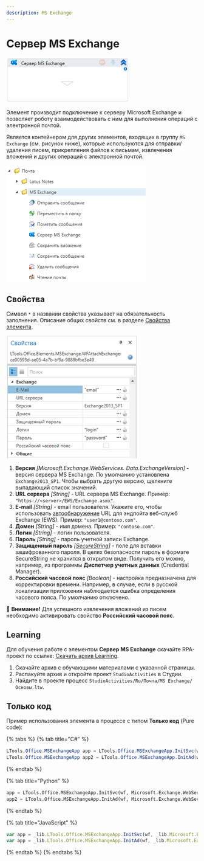 ```yaml
---
description: MS Exchange
---
```


# Сервер MS Exchange

![](<../../../../.gitbook/assets/image (366).png>)

Элемент производит подключение к серверу Microsoft Exchange и позволяет роботу взаимодействовать с ним для выполнения операций с электронной почтой. 

Является контейнером для других элементов, входящих в группу `MS Exchange` (см. рисунок ниже), которые используются для отправки/удаления писем, прикрепления файлов к письмам, извлечения вложений и других операций с электронной почтой.

![](<../../../../.gitbook/assets1/items-from-groups-ms-exchange.png>)

## Свойства
Символ `*` в названии свойства указывает на обязательность заполнения. Описание общих свойств см. в разделе [Свойства элемента](https://docs.primo-rpa.ru/primo-rpa/primo-studio/process/elements#svoistva-elementa).

![](<../../../../.gitbook/assets1/WFAttachExchange.png>)

1. **Версия** *[Microsoft.Exchange.WebServices. Data.ExchangeVersion]* - версия сервера MS Exchange. По умолчанию установлена `Exchange2013_SP1`. Чтобы выбрать другую версию, щелкните выпадающий список значений. 
2. **URL сервера** *[String]* - URL сервера MS Exchange. Пример: `"https://<server>/EWS/Exchange.asmx"`.
3. **E-mail** *[String]* - email пользователя. Укажите его, чтобы использовать [автообнаружение](https://learn.microsoft.com/ru-ru/exchange/architecture/client-access/autodiscover?view=exchserver-2019&viewFallbackFrom=exchserver-2013) URL для эндпойта веб-служб Exchange (EWS). Пример: `"user1@contoso.com"`.
4. **Домен** *[String]* - имя домена. Пример: `"contoso.com"`.
5. **Логин** *[String]* - логин пользователя.
6. **Пароль** *[String]* - пароль учетной записи Exchange. 
7. **Защищенный пароль** *[[SecureString](https://learn.microsoft.com/ru-ru/dotnet/api/system.security.securestring?view=net-8.0&viewFallbackFrom=netcore-4.6.1)]* - поле для вставки зашифрованного пароля. В целях безопасности пароль в формате SecureString не хранится в открытом виде. Получить его можно, например, из программы **Диспетчер учетных данных** (Credential Manager).
8. **Российский часовой пояс** *[Boolean]* - настройка предназначена для корректировки времени. Например, в случае, если в русской локализации приложения наблюдается ошибка определения часового пояса. По умолчанию отключено.

:small_orange_diamond: **Внимание!** Для успешного извлечения вложений из писем необходимо активировать свойство **Российский часовой пояс**.



## Learning
Для обучения работе с элементом **Сервер MS Exchange** скачайте RPA-проект по ссылке: [Скачать архив Learning](https://github.com/PrimoRPA/Learning/archive/refs/heads/master.zip).

1. Скачайте архив с обучающими материалами с указанной страницы.
2. Распакуйте архив и откройте проект `StudioActivities` в Студии.
3. Найдите в проекте процесс `StudioActivities/Ru/Почта/MS Exchange/Основы.ltw`. 


## Только код
Пример использования элемента в процессе с типом **Только код** (Pure code):

{% tabs %}
{% tab title="C#" %}
```csharp
LTools.Office.MSExchangeApp app = LTools.Office.MSExchangeApp.InitSvc(wf, Microsoft.Exchange.WebServices.Data.ExchangeVersion.Exchange2013_SP1, "server url", "login", "pass", "domain");
LTools.Office.MSExchangeApp app2 = LTools.Office.MSExchangeApp.InitAd(wf, Microsoft.Exchange.WebServices.Data.ExchangeVersion.Exchange2013_SP1, "autodiscovery url", "login", "pass", "domain");
```
{% endtab %}

{% tab title="Python" %}
```python
app = LTools.Office.MSExchangeApp.InitSvc(wf, Microsoft.Exchange.WebServices.Data.ExchangeVersion.Exchange2013_SP1, "server url", "login", "pass", "domain")
app2 = LTools.Office.MSExchangeApp.InitAd(wf, Microsoft.Exchange.WebServices.Data.ExchangeVersion.Exchange2013_SP1, "autodiscovery url", "login", "pass", "domain")
```
{% endtab %}

{% tab title="JavaScript" %}
```javascript
var app = _lib.LTools.Office.MSExchangeApp.InitSvc(wf, _lib.Microsoft.Exchange.WebServices.Data.ExchangeVersion.Exchange2013_SP1, "server url", "login", "pass", "domain");
var app = _lib.LTools.Office.MSExchangeApp.InitAd(wf, _lib.Microsoft.Exchange.WebServices.Data.ExchangeVersion.Exchange2013_SP1, "autodiscovery url", "login", "pass", "domain");
```
{% endtab %}
{% endtabs %}
